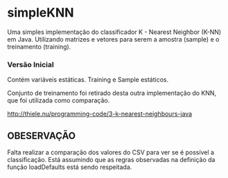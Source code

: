 # simpleKNN

Uma simples implementação do classificador K - Nearest Neighbor (K-NN) em Java.
Utilizando matrizes e vetores para serem a amostra (sample) e o treinamento (training).

### Versão Inicial
Contém variáveis estáticas. Training e Sample estáticos.

Conjunto de treinamento foi retirado desta outra implementação do KNN, que foi utilizada como comparação.

http://thiele.nu/programming-code/3-k-nearest-neighbours-java

## OBESERVAÇÃO
Falta realizar a comparação dos valores do CSV para ver se é possível a classificação. Está assumindo que as regras observadas na definição da função loadDefaults está sendo respeitada.
